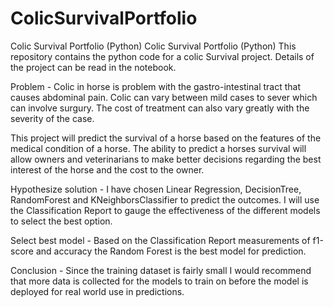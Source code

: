 # ColicSurvivalPortfolio
Colic Survival Portfolio (Python) Colic Survival Portfolio (Python) This repository contains the python code for a colic Survival project. Details of the project can be read in the notebook.

Problem - 
Colic in horse is problem with the gastro-intestinal tract that causes abdominal pain. Colic can vary between mild cases to sever which can involve surgury. The cost of treatment can also vary greatly with the severity of the case.

This project will predict the survival of a horse based on the features of the medical condition of a horse. The ability to predict a horses survival will allow owners and veterinarians to make better decisions regarding the best interest of the horse and the cost to the owner.

Hypothesize solution - 
I have chosen Linear Regression, DecisionTree, RandomForest and KNeighborsClassifier to predict the outcomes. I will use the Classification Report to gauge the effectiveness of the different models to select the best option.

Select best model - 
Based on the Classification Report measurements of f1-score and accuracy the Random Forest is the best model for prediction.

Conclusion - 
Since the training dataset is fairly small I would recommend that more data is collected for the models to train on before the model is deployed for real world use in predictions.
